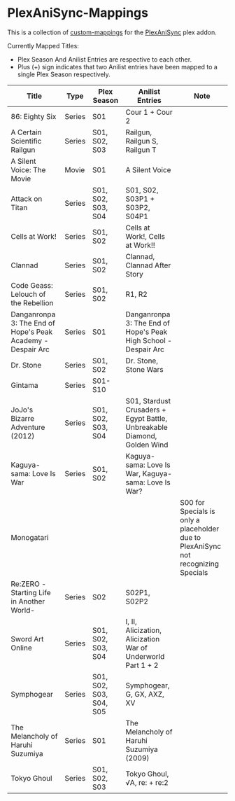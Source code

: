 # PlexAniSync-Mappings
This is a collection of [custom-mappings](https://github.com/RickDB/PlexAniSync#custom-anime-mapping "custom-mappings") for the [PlexAniSync](https://github.com/RickDB/PlexAniSync "PlexAniSync") plex addon.

Currently Mapped Titles:
- Plex Season And Anilist Entries are respective to each other.
- Plus (+) sign indicates that two Anilist entries have been mapped to a single Plex Season respectively.

|  Title | Type  | Plex  Season |  Anilist Entries| Note|
| ------------ | ------------ | ------------ | ------------ | ------------ |
| 86: Eighty Six  | Series  | S01  | Cour 1 + Cour 2  |  |
| A Certain Scientific Railgun  |  Series | S01, S02, S03  | Railgun, Railgun S, Railgun T  |  |
| A Silent Voice: The Movie  | Movie  | S01  | A Silent Voice  |  |
| Attack on Titan  | Series  | S01, S02, S03, S04  | S01, S02, S03P1 + S03P2, S04P1  |  |
|  Cells at Work! | Series  | S01, S02  | Cells at Work!, Cells at Work!!  |  |
|  Clannad | Series  | S01, S02  | Clannad, Clannad After Story  |  |
| Code Geass: Lelouch of the Rebellion  | Series  | S01, S02  | R1, R2  |  |
|  Danganronpa 3: The End of Hope's Peak Academy - Despair Arc | Series  |  S01 | Danganronpa 3: The End of Hope's Peak High School - Despair Arc  |  |
| Dr. Stone  | Series  | S01, S02  | Dr. Stone, Stone Wars  |  |
| Gintama  | Series  | S01-S10  |   |  |
| JoJo's Bizarre Adventure (2012)  | Series  | S01, S02, S03, S04  | S01, Stardust Crusaders + Egypt Battle, Unbreakable Diamond, Golden Wind |  |
| Kaguya-sama: Love Is War  | Series | S01, S02 |Kaguya-sama: Love Is War, Kaguya-sama: Love Is War? |  |
| Monogatari |   |   |   | S00 for Specials is only a placeholder due to PlexAniSync not recognizing Specials |
|  Re:ZERO -Starting Life in Another World- | Series  | S02 | S02P1, S02P2  |  |
| Sword Art Online  | Series  | S01, S02, S03, S04  | I, II, Alicization, Alicization War of Underworld Part 1 + 2|  |
| Symphogear  | Series  | S01, S02, S03, S04, S05 | Symphogear, G, GX, AXZ, XV|  |
| The Melancholy of Haruhi Suzumiya | Series  | S01  | The Melancholy of Haruhi Suzumiya (2009)  |  |
|  Tokyo Ghoul | Series  | S01, S02, S03  | Tokyo Ghoul, √A, re: + re:2  |  |
